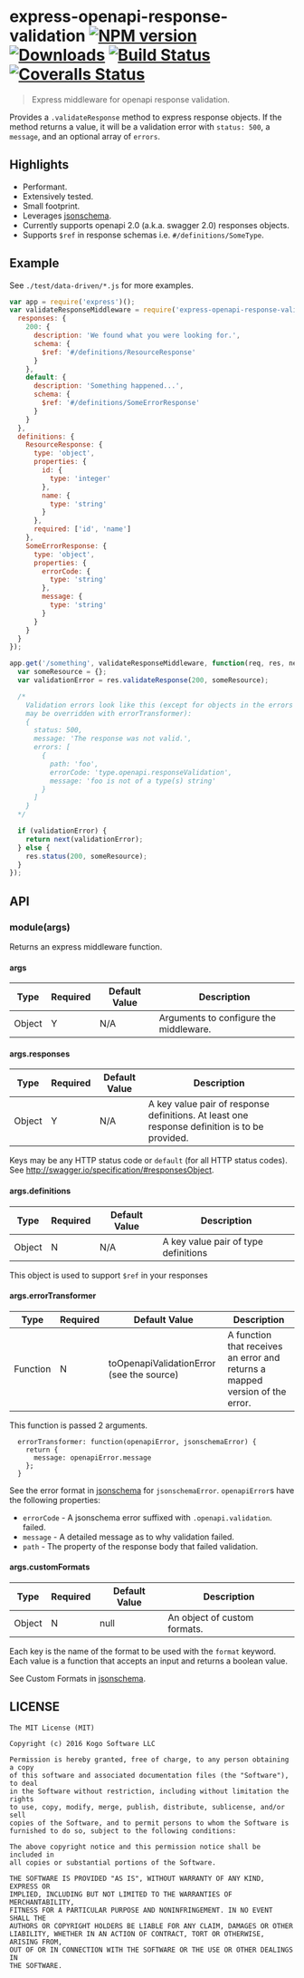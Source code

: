 # express-openapi-response-validation [![NPM version][npm-image]][npm-url] [![Downloads][downloads-image]][npm-url] [![Build Status][travis-image]][travis-url] [![Coveralls Status][coveralls-image]][coveralls-url]
> Express middleware for openapi response validation.

Provides a `.validateResponse` method to express response objects.  If the method
returns a value, it will be a validation error with `status: 500`, a `message`, and
an optional array of `errors`.

## Highlights

* Performant.
* Extensively tested.
* Small footprint.
* Leverages [jsonschema](https://www.npmjs.com/package/jsonschema).
* Currently supports openapi 2.0 (a.k.a. swagger 2.0) responses objects.
* Supports `$ref` in response schemas i.e. `#/definitions/SomeType`.

## Example

See `./test/data-driven/*.js` for more examples.

```javascript
var app = require('express')();
var validateResponseMiddleware = require('express-openapi-response-validation')({
  responses: {
    200: {
      description: 'We found what you were looking for.',
      schema: {
        $ref: '#/definitions/ResourceResponse'
      }
    },
    default: {
      description: 'Something happened...',
      schema: {
        $ref: '#/definitions/SomeErrorResponse'
      }
    }
  },
  definitions: {
    ResourceResponse: {
      type: 'object',
      properties: {
        id: {
          type: 'integer'
        },
        name: {
          type: 'string'
        }
      },
      required: ['id', 'name']
    },
    SomeErrorResponse: {
      type: 'object',
      properties: {
        errorCode: {
          type: 'string'
        },
        message: {
          type: 'string'
        }
      }
    }
  }
});

app.get('/something', validateResponseMiddleware, function(req, res, next) {
  var someResource = {};
  var validationError = res.validateResponse(200, someResource);

  /*
    Validation errors look like this (except for objects in the errors array which
    may be overridden with errorTransformer):
    {
      status: 500,
      message: 'The response was not valid.',
      errors: [
        {
          path: 'foo',
          errorCode: 'type.openapi.responseValidation',
          message: 'foo is not of a type(s) string'
        }
      ]
    }
  */

  if (validationError) {
    return next(validationError);
  } else {
    res.status(200, someResource);
  }
});
```

## API

### module(args)

Returns an express middleware function.

#### args

|Type|Required|Default Value|Description|
|----|--------|-------------|-----------|
|Object|Y|N/A|Arguments to configure the middleware.|

#### args.responses

|Type|Required|Default Value|Description|
|----|--------|-------------|-----------|
|Object|Y|N/A|A key value pair of response definitions.  At least one response definition is to be provided.|

Keys may be any HTTP status code or `default` (for all HTTP status codes).  See
http://swagger.io/specification/#responsesObject.

#### args.definitions

|Type|Required|Default Value|Description|
|----|--------|-------------|-----------|
|Object|N|N/A|A key value pair of type definitions|

This object is used to support `$ref` in your responses

#### args.errorTransformer

|Type|Required|Default Value|Description|
|----|--------|-------------|-----------|
|Function|N|toOpenapiValidationError (see the source)|A function that receives an error and returns a mapped version of the error.|

This function is passed 2 arguments.

```
  errorTransformer: function(openapiError, jsonschemaError) {
    return {
      message: openapiError.message
    };
  }
```

See the error format in [jsonschema](https://www.npmjs.com/package/jsonschema) for
`jsonschemaError`.  `openapiError`s have the following properties:

* `errorCode` - A jsonschema error suffixed with `.openapi.validation`.
failed.
* `message` - A detailed message as to why validation failed.
* `path` - The property of the response body that failed validation.

#### args.customFormats

|Type|Required|Default Value|Description|
|----|--------|-------------|-----------|
|Object|N|null|An object of custom formats.|

Each key is the name of the format to be used with the `format` keyword.  Each value
is a function that accepts an input and returns a boolean value.

See Custom Formats in [jsonschema](https://github.com/tdegrunt/jsonschema#custom-formats).

## LICENSE
``````
The MIT License (MIT)

Copyright (c) 2016 Kogo Software LLC

Permission is hereby granted, free of charge, to any person obtaining a copy
of this software and associated documentation files (the "Software"), to deal
in the Software without restriction, including without limitation the rights
to use, copy, modify, merge, publish, distribute, sublicense, and/or sell
copies of the Software, and to permit persons to whom the Software is
furnished to do so, subject to the following conditions:

The above copyright notice and this permission notice shall be included in
all copies or substantial portions of the Software.

THE SOFTWARE IS PROVIDED "AS IS", WITHOUT WARRANTY OF ANY KIND, EXPRESS OR
IMPLIED, INCLUDING BUT NOT LIMITED TO THE WARRANTIES OF MERCHANTABILITY,
FITNESS FOR A PARTICULAR PURPOSE AND NONINFRINGEMENT. IN NO EVENT SHALL THE
AUTHORS OR COPYRIGHT HOLDERS BE LIABLE FOR ANY CLAIM, DAMAGES OR OTHER
LIABILITY, WHETHER IN AN ACTION OF CONTRACT, TORT OR OTHERWISE, ARISING FROM,
OUT OF OR IN CONNECTION WITH THE SOFTWARE OR THE USE OR OTHER DEALINGS IN
THE SOFTWARE.
``````

[downloads-image]: http://img.shields.io/npm/dm/express-openapi-response-validation.svg
[npm-url]: https://npmjs.org/package/express-openapi-response-validation
[npm-image]: http://img.shields.io/npm/v/express-openapi-response-validation.svg

[travis-url]: https://travis-ci.org/kogosoftwarellc/express-openapi-response-validation
[travis-image]: http://img.shields.io/travis/kogosoftwarellc/express-openapi-response-validation.svg

[coveralls-url]: https://coveralls.io/r/kogosoftwarellc/express-openapi-response-validation
[coveralls-image]: http://img.shields.io/coveralls/kogosoftwarellc/express-openapi-response-validation/master.svg
